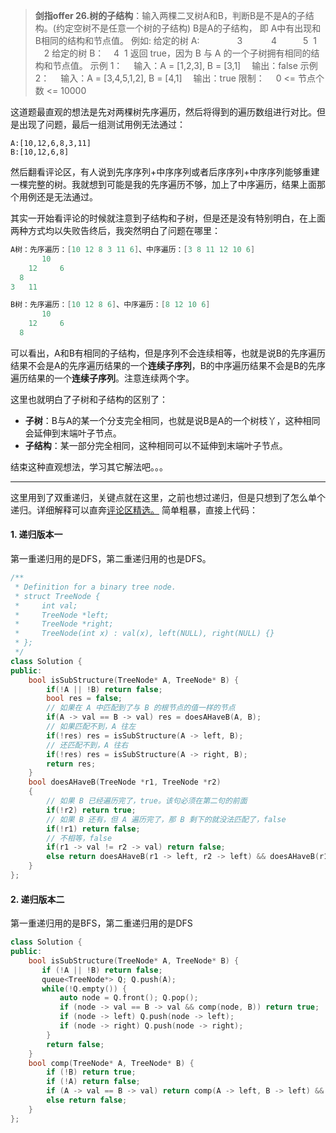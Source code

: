 > **剑指offer 26.树的子结构**：输入两棵二叉树A和B，判断B是不是A的子结构。(约定空树不是任意一个树的子结构)
>B是A的子结构， 即 A中有出现和B相同的结构和节点值。
>例如:
>给定的树 A:
>　　　　3　 
>　　4　　　5
> 1   　2
>给定的树 B：
>   4
> 1
>返回 true，因为 B 与 A 的一个子树拥有相同的结构和节点值。
>示例 1：
>　输入：A = [1,2,3], B = [3,1]
>　输出：false
>示例 2：
>　输入：A = [3,4,5,1,2], B = [4,1]
>　输出：true
>限制：
>　0 <= 节点个数 <= 10000

这道题最直观的想法是先对两棵树先序遍历，然后将得到的遍历数组进行对比。但是出现了问题，最后一组测试用例无法通过：

```shell
A:[10,12,6,8,3,11]
B:[10,12,6,8]
```

然后翻看评论区，有人说到先序序列+中序序列或者后序序列+中序序列能够重建一棵完整的树。我就想到可能是我的先序遍历不够，加上了中序遍历，结果上面那个用例还是无法通过。

其实一开始看评论的时候就注意到子结构和子树，但是还是没有特别明白，在上面两种方式均以失败告终后，我突然明白了问题在哪里：

```C++
A树：先序遍历：[10 12 8 3 11 6]、中序遍历：[3 8 11 12 10 6]
       10
    12     6
  8   
3   11

B树：先序遍历：[10 12 8 6]、中序遍历：[8 12 10 6]
       10
    12     6
  8
```

可以看出，A和B有相同的子结构，但是序列不会连续相等，也就是说B的先序遍历结果不会是A的先序遍历结果的一个**连续子序列**，B的中序遍历结果不会是B的先序遍历结果的一个**连续子序列**。注意连续两个字。

这里也就明白了子树和子结构的区别了：

- **子树**：B与A的某一个分支完全相同，也就是说B是A的一个树枝丫，这种相同会延伸到末端叶子节点。
- **子结构**：某一部分完全相同，这种相同可以不延伸到末端叶子节点。

结束这种直观想法，学习其它解法吧。。。

---

这里用到了双重递归，关键点就在这里，之前也想过递归，但是只想到了怎么单个递归。详细解释可以直奔[评论区精选。](https://leetcode-cn.com/problems/shu-de-zi-jie-gou-lcof/solution/mian-shi-ti-26-shu-de-zi-jie-gou-xian-xu-bian-li-p/)
简单粗暴，直接上代码：

#### 1. 递归版本一

第一重递归用的是DFS，第二重递归用的也是DFS。

```C++
/**
 * Definition for a binary tree node.
 * struct TreeNode {
 *     int val;
 *     TreeNode *left;
 *     TreeNode *right;
 *     TreeNode(int x) : val(x), left(NULL), right(NULL) {}
 * };
 */
class Solution {
public:
    bool isSubStructure(TreeNode* A, TreeNode* B) {
        if(!A || !B) return false;
        bool res = false;
        // 如果在 A 中匹配到了与 B 的根节点的值一样的节点
        if(A -> val == B -> val) res = doesAHaveB(A, B);
        // 如果匹配不到，A 往左
        if(!res) res = isSubStructure(A -> left, B);
        // 还匹配不到，A 往右
        if(!res) res = isSubStructure(A -> right, B);
        return res;
    }
    bool doesAHaveB(TreeNode *r1, TreeNode *r2)
    {
        // 如果 B 已经遍历完了，true。该句必须在第二句的前面
        if(!r2) return true;
        // 如果 B 还有，但 A 遍历完了，那 B 剩下的就没法匹配了，false
        if(!r1) return false;
        // 不相等，false
        if(r1 -> val != r2 -> val) return false;
        else return doesAHaveB(r1 -> left, r2 -> left) && doesAHaveB(r1 -> right, r2 -> right);
    }
};
```

#### 2. 递归版本二

第一重递归用的是BFS，第二重递归用的是DFS

```C++
class Solution {
public:
    bool isSubStructure(TreeNode* A, TreeNode* B) {
       if (!A || !B) return false;
       queue<TreeNode*> Q; Q.push(A);
       while(!Q.empty()) {
           auto node = Q.front(); Q.pop();
           if (node -> val == B -> val && comp(node, B)) return true;
           if (node -> left) Q.push(node -> left);
           if (node -> right) Q.push(node -> right); 
        }
        return false;
    }
    bool comp(TreeNode* A, TreeNode* B) {
        if (!B) return true;
        if (!A) return false;
        if (A -> val == B -> val) return comp(A -> left, B -> left) && comp(A -> right, B -> right);
        else return false;
    }
};
```
